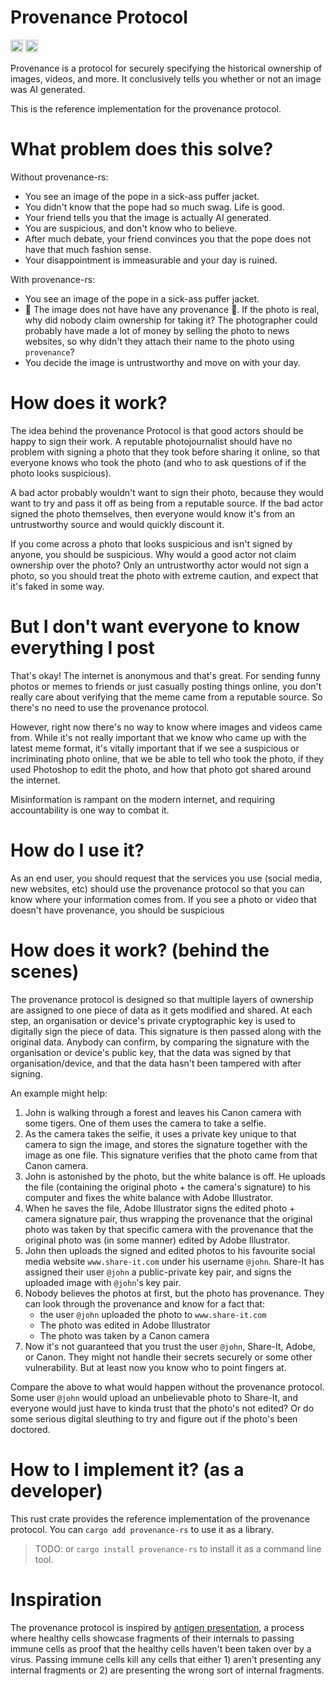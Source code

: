 Provenance Protocol
===================

[<img alt="docs.rs" src="https://img.shields.io/badge/docs.rs-provenance-rs?logo=docs.rs" height="20">](https://docs.rs/provenance-rs)
[<img alt="crates.io" src="https://img.shields.io/badge/crates.io-provenance-rs?logo=crates.io" height="20">](https://crates.io/crates/provenance-rs)

Provenance is a protocol for securely specifying the historical ownership of
images, videos, and more. It conclusively tells you whether or not an image was
AI generated.

This is the reference implementation for the provenance protocol.

# What problem does this solve?

Without provenance-rs:

- You see an image of the pope in a sick-ass puffer jacket.
- You didn't know that the pope had so much swag. Life is good.
- Your friend tells you that the image is actually AI generated.
- You are suspicious, and don't know who to believe.
- After much debate, your friend convinces you that the pope does not have that
  much fashion sense.
- Your disappointment is immeasurable and your day is ruined.

With provenance-rs:

- You see an image of the pope in a sick-ass puffer jacket.
- 🚨 The image does not have have any provenance 🚨. If the photo is real, why
  did nobody claim ownership for taking it? The photographer could probably
  have made a lot of money by selling the photo to news websites, so why didn't
  they attach their name to the photo using `provenance`?
- You decide the image is untrustworthy and move on with your day.

# How does it work?

The idea behind the provenance Protocol is that good actors should be happy to
sign their work. A reputable photojournalist should have no problem with
signing a photo that they took before sharing it online, so that everyone knows
who took the photo (and who to ask questions of if the photo looks suspicious).

A bad actor probably wouldn't want to sign their photo, because they would want
to try and pass it off as being from a reputable source. If the bad actor
signed the photo themselves, then everyone would know it's from an
untrustworthy source and would quickly discount it.

If you come across a photo that looks suspicious and isn't signed by anyone,
you should be suspicious. Why would a good actor not claim ownership over the
photo? Only an untrustworthy actor would not sign a photo, so you should treat
the photo with extreme caution, and expect that it's faked in some way.

# But I don't want everyone to know everything I post

That's okay! The internet is anonymous and that's great. For sending funny
photos or memes to friends or just casually posting things online, you don't
really care about verifying that the meme came from a reputable source. So
there's no need to use the provenance protocol.

However, right now there's no way to know where images and videos came from.
While it's not really important that we know who came up with the latest meme
format, it's vitally important that if we see a suspicious or incriminating
photo online, that we be able to tell who took the photo, if they used
Photoshop to edit the photo, and how that photo got shared around the internet.

Misinformation is rampant on the modern internet, and requiring accountability
is one way to combat it.

# How do I use it?

As an end user, you should request that the services you use (social media, new
websites, etc) should use the provenance protocol so that you can know where
your information comes from. If you see a photo or video that doesn't have
provenance, you should be suspicious

# How does it work? (behind the scenes)

The provenance protocol is designed so that multiple layers of ownership are
assigned to one piece of data as it gets modified and shared. At each step, an
organisation or device's private cryptographic key is used to digitally sign
the piece of data. This signature is then passed along with the original data.
Anybody can confirm, by comparing the signature with the organisation or
device's public key, that the data was signed by that organisation/device, and
that the data hasn't been tampered with after signing.

An example might help:

1. John is walking through a forest and leaves his Canon camera with some tigers. One
   of them uses the camera to take a selfie.
2. As the camera takes the selfie, it uses a private key unique to that camera
   to sign the image, and stores the signature together with the image as one
   file. This signature verifies that the photo came from that Canon camera.
3. John is astonished by the photo, but the white balance is off. He uploads
   the file (containing the original photo + the camera's signature) to his
   computer and fixes the white balance with Adobe Illustrator.
4. When he saves the file, Adobe Illustrator signs the edited photo + camera
   signature pair, thus wrapping the provenance that the original photo was
   taken by that specific camera with the provenance that the original photo
   was (in some manner) edited by Adobe Illustrator.
5. John then uploads the signed and edited photos to his favourite social media
   website `www.share-it.com` under his username `@john`. Share-It has assigned
   their user `@john` a public-private key pair, and signs the uploaded image
   with `@john`'s key pair.
6. Nobody believes the photos at first, but the photo has provenance. They can
   look through the provenance and know for a fact that:
   - the user `@john` uploaded the photo to `www.share-it.com`
   - The photo was edited in Adobe Illustrator
   - The photo was taken by a Canon camera
7. Now it's not guaranteed that you trust the user `@john`, Share-It, Adobe, or
   Canon. They might not handle their secrets securely or some other
   vulnerability. But at least now you know who to point fingers at.

Compare the above to what would happen without the provenance protocol. Some
user `@john` would upload an unbelievable photo to Share-It, and everyone would
just have to kinda trust that the photo's not edited? Or do some serious
digital sleuthing to try and figure out if the photo's been doctored.

# How to I implement it? (as a developer)

This rust crate provides the reference implementation of the provenance
protocol. You can `cargo add provenance-rs` to use it as a library.

> TODO: or `cargo install provenance-rs` to install it as a command line tool.

# Inspiration

The provenance protocol is inspired by [antigen
presentation](https://en.wikipedia.org/wiki/Antigen_presentation), a process
where healthy cells showcase fragments of their internals to passing immune
cells as proof that the healthy cells haven't been taken over by a virus.
Passing immune cells kill any cells that either 1) aren't presenting any
internal fragments or 2) are presenting the wrong sort of internal fragments.
